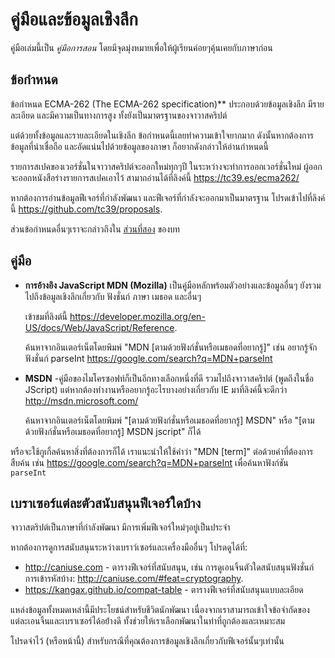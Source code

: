 
# คู่มือและข้อมูลเชิงลึก

คู่มือเล่มนี้เป็น *คู่มือการสอน*  โดยมีจุดมุ่งหมายเพื่อให้ผู้เรียนค่อยๆคุ้นเคยกับภาษาก่อน

## ข้อกำหนด

ข้อกำหนด ECMA-262 (The ECMA-262 specification)** ประกอบด้วยข้อมูลเชิงลึก มีรายละเอียด และมีความเป็นทางการสูง ทั้งยังเป็นมาตรฐานของจาวาสคริปต์

แต่ด้วยทั้งข้อมูลและรายละเอียดในเชิงลึก ข้อกำหนดนี้เลยทำความเข้าใจยากมาก ดังนั้นหากต้องการข้อมูลที่น่าเชื่อถือ และอัดแน่นไปด้วยข้อมูลของภาษา ก็อยากดังกล่าวให้อ่านกำหนดนี้

รายการสเปคของเวอร์ชั่นในจาวาสคริปต์จะออกใหม่ทุกๆปี ในระหว่างจะทำการออกเวอร์ชั่นใหม่ ผู้ออกจะออกหนังสือร่างรายการสเปคเอาไว้ สามาถอ่านได้ที่ลิงค์นี้ <https://tc39.es/ecma262/>

หากต้องการอ่านข้อมูลฟีเจอร์ที่กำลังพัฒนา และฟีเจอร์ที่กำลังจะออกมาเป็นมาตรฐาน โปรดเข้าไปที่ลิงค์นี้ <https://github.com/tc39/proposals>.

ส่วนข้อกำหนดอื่นๆเราจะกล่าวถึงใน [ส่วนที่สอง](info:browser-environment) ของบท

## คู่มือ

- **การอ้างอิง JavaScript MDN (Mozilla)** เป็นคู่มือหลักพร้อมตัวอย่างและข้อมูลอื่นๆ ยังรวมไปถึงข้อมูลเชิงลึกเกี่ยวกับ ฟังชั่นก์ ภาษา เมธอด และอื่นๆ

    เข้าชมที่ลิงต์นี้ <https://developer.mozilla.org/en-US/docs/Web/JavaScript/Reference>.

    ค้นหาจากอินเตอร์เน็ตโดยพิมพ์ "MDN [ตามด้วยฟังก์ชั่นหรือเมธอดที่อยากรู้]" เช่น อยากรู้จักฟังชั่นก์ parseInt <https://google.com/search?q=MDN+parseInt>

- **MSDN** -คู่มือของไมโครซอฟท์ก็เป็นอีกทางเลือกหนึ่งที่ดี รวมไปถึงจาวาสคริปต์ (พูดถึงในชื่อ JScript) แต่หากต้องทำงานหรืออยากรู้อะไรบางอย่างเกี่ยวกับ IE มาที่ลิงค์นี้จะดีกว่า <http://msdn.microsoft.com/>

    ค้นหาจากอินเตอร์เน็ตโดยพิมพ์ "[ตามด้วยฟังก์ชั่นหรือเมธอดที่อยากรู้] MSDN" หรือ "[ตามด้วยฟังก์ชั่นหรือเมธอดที่อยากรู้] MSDN jscript" ก็ได้

หรือจะใช้กูเกิ้ลค้นหาสิ่งที่ต้องการก็ได้ เราแนะนำให้ใช้คำว่า "MDN [term]" ต่อด้วยคำที่ต้องการสืบค้น เช่น <https://google.com/search?q=MDN+parseInt> เพื่อค้นหาฟังก์ชัน `parseInt`

## เบราเซอร์แต่ละตัวสนับสนุนฟีเจอร์ใดบ้าง

จาวาสตริปต์เป็นภาษาที่กำลังพัฒนา มีการเพิ่มฟีเจอร์ใหม่ๆอยู่เป็นประจำ

หากต้องการดูการสนับสนุนระหว่างเบราว์เซอร์และเครื่องมืออื่นๆ โปรดดูได้ที่:

- <http://caniuse.com> - ตารางฟีเจอร์ที่สนับสนุน, เช่น การดูเอนจิ้นตัวใดสนับสนุนฟังชั่นก์การเข้ารหัสบ้าง: <http://caniuse.com/#feat=cryptography>.
- <https://kangax.github.io/compat-table> - ตารางฟีเจอร์ที่สนับสนุนแบบละเอียด

แหล่งข้อมูลทั้งหมดเหล่านี้มีประโยชน์สำหรับชีวิตนักพัฒนา เนื่องจากเราสามารถเข้าใจข้อจำกัดของแต่ละเอนจิ้นและเบราเซอร์ได้อย้่างดี ทั้งช่วยให้เราเลือกพัฒนาในท่าที่ถูกต้องและเหมาะสม

โปรดจำไว้ (หรือหน้านี้) สำหรับกรณีที่คุณต้องการข้อมูลเชิงลึกเกี่ยวกับฟีเจอร์นั้นๆเท่านั้น
